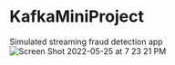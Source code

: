 # KafkaMiniProject
Simulated streaming fraud detection app
![Screen Shot 2022-05-25 at 7 23 21 PM](https://user-images.githubusercontent.com/20688436/170402550-4ffba876-a408-4923-be93-65e016567142.png)
